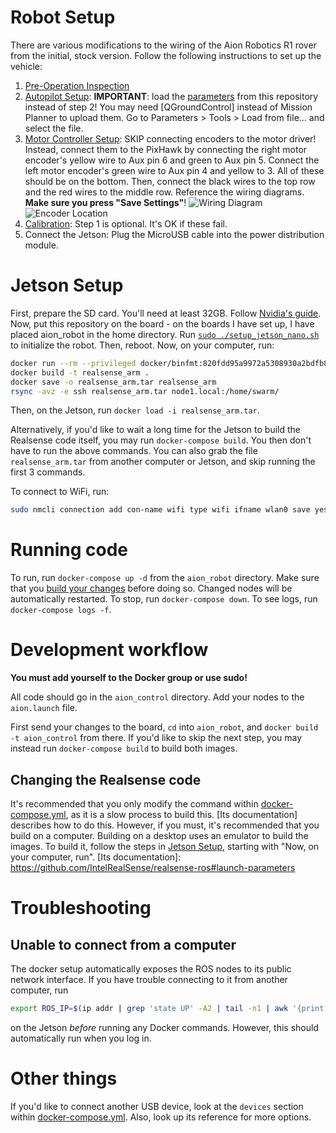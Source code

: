 # Robot Setup
There are various modifications to the wiring of the Aion Robotics R1
rover from the initial, stock version. Follow the following instructions
to set up the vehicle:
1. [Pre-Operation Inspection]
2. [Autopilot Setup]\: **IMPORTANT**: load the [parameters] from this
   repository instead of step 2! You may need [QGroundControl] instead
   of Mission Planner to upload them. Go to Parameters > Tools > Load
   from file... and select the file.
4. [Motor Controller Setup]\: SKIP connecting encoders to the motor
   driver! Instead, connect them to the PixHawk by connecting the right
   motor encoder's yellow wire to Aux pin 6 and green to Aux pin 5.
   Connect the left motor encoder's green wire to Aux pin 4 and yellow
   to 3. All of these should be on the bottom. Then, connect the black
   wires to the top row and the red wires to the middle row. Reference
   the wiring diagrams. **Make sure you press "Save Settings"**!
   ![Wiring Diagram](https://docs.px4.io/v1.9.0/assets/flight_controller/cube/cube_ports_top_main.jpg)
   ![Encoder Location](http://ardupilot.org/rover/_images/wheel-encoder-pixhawk.png)
5. [Calibration]\: Step 1 is optional. It's OK if these fail.
5. Connect the Jetson: Plug the MicroUSB cable into the power
   distribution module.

# Jetson Setup
First, prepare the SD card. You'll need at least 32GB. Follow
[Nvidia's guide]. Now, put this repository on the board - on the boards
I have set up, I have placed aion_robot in the home directory. Run
[`sudo ./setup_jetson_nano.sh`](setup_jetson_nano.sh) to initialize the
robot. Then, reboot. Now, on your computer, run:
```bash
docker run --rm --privileged docker/binfmt:820fdd95a9972a5308930a2bdfb8573dd4447ad3
docker build -t realsense_arm .
docker save -o realsense_arm.tar realsense_arm
rsync -avz -e ssh realsense_arm.tar node1.local:/home/swarm/
```

Then, on the Jetson, run `docker load -i realsense_arm.tar`.

Alternatively, if you'd like to wait a long time for the Jetson to build
the Realsense code itself, you may run `docker-compose build`. You then
don't have to run the above commands. You can also grab the file
`realsense_arm.tar` from another computer or Jetson, and skip running
the first 3 commands.

To connect to WiFi, run:
```bash
sudo nmcli connection add con-name wifi type wifi ifname wlan0 save yes ssid YourWifiName
```

# Running code
To run, run `docker-compose up -d` from the `aion_robot` directory. Make
sure that you [build your changes](#development-workflow) before doing
so. Changed nodes will be automatically restarted. To stop, run
`docker-compose down`. To see logs, run `docker-compose logs -f`.

# Development workflow
**You must add yourself to the Docker group or use sudo!**

All code should go in the `aion_control` directory. Add your nodes to
the `aion.launch` file.

First send your changes to the board, `cd` into `aion_robot`, and
`docker build -t aion_control` from there. If you'd like to skip the 
next step, you may instead run `docker-compose build` to build both
images.
## Changing the Realsense code
It's recommended that you only modify the command within
[docker-compose.yml], as it is a slow process to build this.
[Its documentation] describes how to do this. However, if you must, it's
recommended that you build on a computer. Building on a desktop uses an
emulator to build the images. To build it, follow the steps in
[Jetson Setup](#jetson-setup), starting with "Now, on your computer,
run". [Its documentation]:
https://github.com/IntelRealSense/realsense-ros#launch-parameters
# Troubleshooting

## Unable to connect from a computer
The docker setup automatically exposes the ROS nodes to its public
network interface. If you have trouble connecting to it from another
computer, run
```bash
export ROS_IP=$(ip addr | grep 'state UP' -A2 | tail -n1 | awk '{print $2}' | cut -f1  -d'/')
```
on the Jetson *before* running any Docker commands. However, this should
automatically run when you log in.

# Other things
If you'd like to connect another USB device, look at the `devices`
section within [docker-compose.yml]. Also, look up its reference for
more options.

[Pre-Operation Inspection]: http://docs.aionrobotics.com/en/latest/ardupilot-pre-operation-inspection.html
[Autopilot Setup]: http://docs.aionrobotics.com/en/latest/ardupilot-autopilot-setup.html
[Motor Controller Setup]: http://docs.aionrobotics.com/en/latest/ardupilot-motor-controller-setup.html
[Calibration]: http://docs.aionrobotics.com/en/latest/ardupilot-calibration.html

[parameters]: parameters.params
[Nvidia's guide]: https://developer.nvidia.com/embedded/learn/get-started-jetson-nano-devkit#write
[docker-compose.yml]: docker-compose.yml